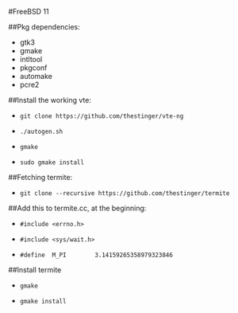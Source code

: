 #FreeBSD 11

##Pkg dependencies:

- gtk3
- gmake
- intltool
- pkgconf
- automake
- pcre2

##Install the working vte:

- `git clone https://github.com/thestinger/vte-ng`

- `./autogen.sh`

- `gmake`

- `sudo gmake install`

##Fetching termite:

- `git clone --recursive https://github.com/thestinger/termite`

##Add this to termite.cc, at the beginning:

- `#include <errno.h>`

- `#include <sys/wait.h>`

- `#define	M_PI		3.14159265358979323846`

##Install termite 

- `gmake`

- `gmake install`
